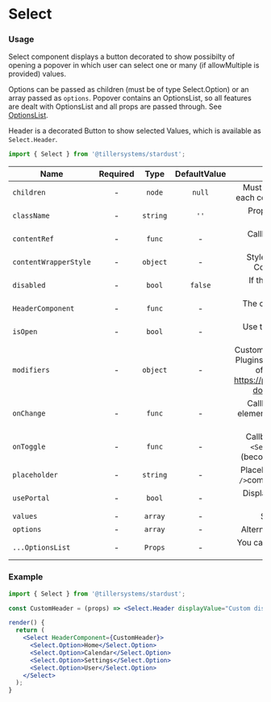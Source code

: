 # Select

### Usage

Select component displays a button decorated to show possibilty of opening a popover in which user
can select one or many (if allowMultiple is provided) values.

Options can be passed as children (must be of type Select.Option) or an array passed as `options`.
Popover contains an OptionsList, so all features are dealt with OptionsList and all props are passed through.
See [OptionsList](/?path=/story/optionslist--default).

Header is a decorated Button to show selected Values, which is available as `Select.Header`.

```jsx
import { Select } from '@tillersystems/stardust';
```

<!-- STORY -->

| Name                  | Required |   Type   | DefaultValue |                                                          Description                                                          |
| --------------------- | :------: | :------: | :----------: | :---------------------------------------------------------------------------------------------------------------------------: |
| `children`            |    -     |  `node`  |    `null`    |                                    Must be multiple children each containing a value prop                                     |
| `className`           |    -     | `string` |     `''`     |                                               Prop needed by styled components                                                |
| `contentRef`          |    -     |  `func`  |      -       |                                                Callback ref of content element                                                |
| `contentWrapperStyle` |    -     | `object` |      -       |                                          Style object to override Content of Popover                                          |
| `disabled`            |    -     |  `bool`  |   `false`    |                                            If the select should be disabled or not                                            |
| `HeaderComponent`     |    -     |  `func`  |      -       |                                                The component to use as Header                                                 |
| `isOpen`              |    -     |  `bool`  |      -       |                                               Use to control opening of Popover                                               |
| `modifiers`           |    -     | `object` |      -       | Customize popper behaviour. Plugins to alter the behaviour of the popper. See https://popper.js.org/popper-documentation.html |
| `onChange`            |    -     |  `func`  |      -       |                                Callback fired when an element of the `<Select />` is selected                                 |
| `onToggle`            |    -     |  `func`  |      -       |                           Callback fired when the `<Select />` is toggled (becomes closed or open)                            |
| `placeholder`         |    -     | `string` |      -       |                                    Placeholder of the `<Select />`component in the header                                     |
| `usePortal`           |    -     |  `bool`  |      -       |                                               Displays the content on a portal                                                |
| `values`              |    -     | `array`  |      -       |                                                        Selected values                                                        |
| `options`             |    -     | `array`  |      -       |                                                  Alternative to use children                                                  |
| `...OptionsList`      |    -     | `Props`  |      -       |                                               You can use any OptionsList props                                               |

### Example

```jsx
import { Select } from '@tillersystems/stardust';

const CustomHeader = (props) => <Select.Header displayValue="Custom display value" {...props} />

render() {
  return (
    <Select HeaderComponent={CustomHeader}>
      <Select.Option>Home</Select.Option>
      <Select.Option>Calendar</Select.Option>
      <Select.Option>Settings</Select.Option>
      <Select.Option>User</Select.Option>
    </Select>
  );
}
```
